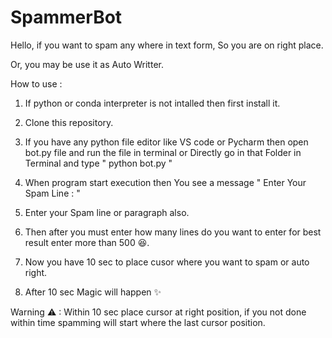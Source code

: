 # SpammerBot

Hello, if you want to spam any where in text form, So you are on right place. 

Or, you may be use it as Auto Writter. 

How to use : 

1. If python or conda interpreter is not intalled then first install it.

2. Clone this repository.

3. If you have any python file editor like VS code or Pycharm then open bot.py file and run the file in terminal 
  or Directly go in that Folder in Terminal and type " python bot.py " 
 
4. When program start execution then You see a message " Enter Your Spam Line : " 

5. Enter your Spam line or paragraph also.

6. Then after you must enter how many lines do you want to enter for best result enter more than 500 😆.

7. Now you have 10 sec to place cusor where you want to spam or auto right. 

8. After 10 sec Magic will happen ✨

Warning ⚠ : Within 10 sec place cursor at right position, if you not done within time spamming will start where the last cursor position. 
